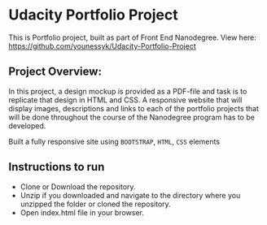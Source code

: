 # Udacity Portfolio Project

This is Portfolio project, built as part of Front End Nanodegree.
View here: https://github.com/younessyk/Udacity-Portfolio-Project

## Project Overview:
In this project, a design mockup is provided as a PDF-file and task is to replicate that design in HTML and CSS. A responsive website that will display images, descriptions and links to each of the portfolio projects that will be done throughout the course of the Nanodegree program has to be developed.

Built a fully responsive site using `BOOTSTRAP`, `HTML`, `CSS` elements

## Instructions to run

- Clone or Download the repository.
- Unzip if you downloaded and navigate to the directory where you unzipped the folder or cloned the repository.
- Open index.html file in your browser.